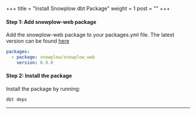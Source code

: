 +++
title = "Install Snowplow dbt Package"
weight = 1
post = ""
+++

#### **Step 1:** Add snowplow-web package
Add the snowplow-web package to your packages.yml file. The latest version can be found [here](https://hub.getdbt.com/snowplow/snowplow_web/latest/)

```yml
packages:
  - package: snowplow/snowplow_web
    version: 0.9.0
```

#### **Step 2:** Install the package
Install the package by running:

```cmd
dbt deps
```

***
